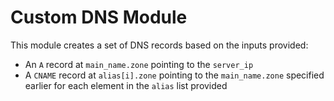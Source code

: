 # Custom DNS Module

This module creates a set of DNS records based on the inputs provided:

- An `A` record at `main_name.zone` pointing to the `server_ip`
- A `CNAME` record at `alias[i].zone` pointing to the `main_name.zone` specified earlier for each element in the `alias` list provided